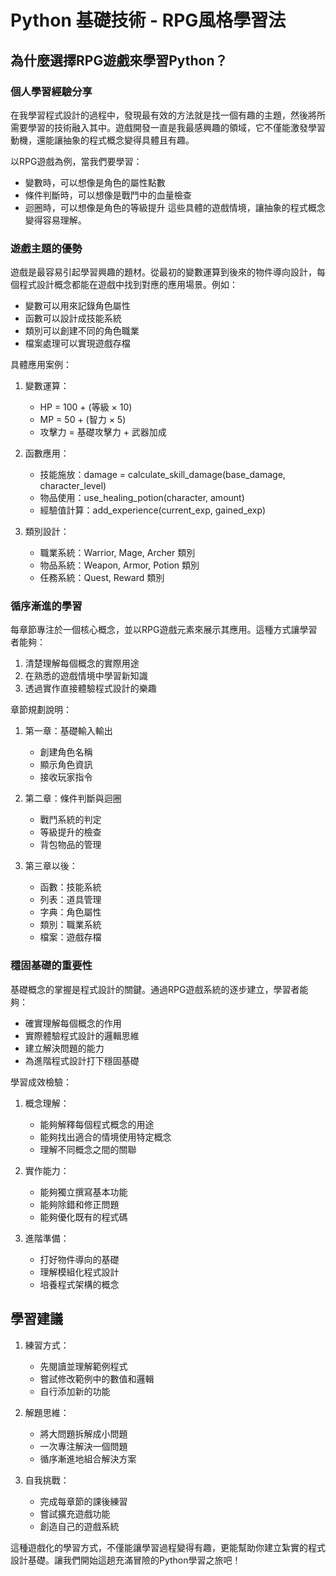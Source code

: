 # Python 基礎技術 - RPG風格學習法

## 為什麼選擇RPG遊戲來學習Python？

### 個人學習經驗分享
在我學習程式設計的過程中，發現最有效的方法就是找一個有趣的主題，然後將所需要學習的技術融入其中。遊戲開發一直是我最感興趣的領域，它不僅能激發學習動機，還能讓抽象的程式概念變得具體且有趣。

以RPG遊戲為例，當我們要學習：
- 變數時，可以想像是角色的屬性點數
- 條件判斷時，可以想像是戰鬥中的血量檢查
- 迴圈時，可以想像是角色的等級提升
這些具體的遊戲情境，讓抽象的程式概念變得容易理解。

### 遊戲主題的優勢
遊戲是最容易引起學習興趣的題材。從最初的變數運算到後來的物件導向設計，每個程式設計概念都能在遊戲中找到對應的應用場景。例如：
- 變數可以用來記錄角色屬性
- 函數可以設計成技能系統
- 類別可以創建不同的角色職業
- 檔案處理可以實現遊戲存檔

具體應用案例：
1. 變數運算：
   - HP = 100 + (等級 × 10)
   - MP = 50 + (智力 × 5)
   - 攻擊力 = 基礎攻擊力 + 武器加成

2. 函數應用：
   - 技能施放：damage = calculate_skill_damage(base_damage, character_level)
   - 物品使用：use_healing_potion(character, amount)
   - 經驗值計算：add_experience(current_exp, gained_exp)

3. 類別設計：
   - 職業系統：Warrior, Mage, Archer 類別
   - 物品系統：Weapon, Armor, Potion 類別
   - 任務系統：Quest, Reward 類別

### 循序漸進的學習
每章節專注於一個核心概念，並以RPG遊戲元素來展示其應用。這種方式讓學習者能夠：
1. 清楚理解每個概念的實際用途
2. 在熟悉的遊戲情境中學習新知識
3. 透過實作直接體驗程式設計的樂趣

章節規劃說明：
1. 第一章：基礎輸入輸出
   - 創建角色名稱
   - 顯示角色資訊
   - 接收玩家指令

2. 第二章：條件判斷與迴圈
   - 戰鬥系統的判定
   - 等級提升的檢查
   - 背包物品的管理

3. 第三章以後：
   - 函數：技能系統
   - 列表：道具管理
   - 字典：角色屬性
   - 類別：職業系統
   - 檔案：遊戲存檔

### 穩固基礎的重要性
基礎概念的掌握是程式設計的關鍵。通過RPG遊戲系統的逐步建立，學習者能夠：
- 確實理解每個概念的作用
- 實際體驗程式設計的邏輯思維
- 建立解決問題的能力
- 為進階程式設計打下穩固基礎

學習成效檢驗：
1. 概念理解：
   - 能夠解釋每個程式概念的用途
   - 能夠找出適合的情境使用特定概念
   - 理解不同概念之間的關聯

2. 實作能力：
   - 能夠獨立撰寫基本功能
   - 能夠除錯和修正問題
   - 能夠優化既有的程式碼

3. 進階準備：
   - 打好物件導向的基礎
   - 理解模組化程式設計
   - 培養程式架構的概念

## 學習建議
1. 練習方式：
   - 先閱讀並理解範例程式
   - 嘗試修改範例中的數值和邏輯
   - 自行添加新的功能

2. 解題思維：
   - 將大問題拆解成小問題
   - 一次專注解決一個問題
   - 循序漸進地組合解決方案

3. 自我挑戰：
   - 完成每章節的課後練習
   - 嘗試擴充遊戲功能
   - 創造自己的遊戲系統

這種遊戲化的學習方式，不僅能讓學習過程變得有趣，更能幫助你建立紮實的程式設計基礎。讓我們開始這趟充滿冒險的Python學習之旅吧！
